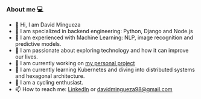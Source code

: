 ### About me 💻

- 👋 Hi, I am David Mingueza
- 👀 I am specialized in backend engineering: Python, Django and Node.js
- 🤖 I am experienced with Machine Learning: NLP, image recognition and predictive models.
- 💞️ I am passionate about exploring technology and how it can improve our lives.
- 🔭 I am currently working on [my personal project](https://tauruscripts.com)
- 🌱 I am currently learning Kubernetes and diving into distributed systems and hexagonal architecture.
- 🚴 I am a cycling enthusiast.
- 📫 How to reach me: [LinkedIn](https://www.linkedin.com/in/david-mingueza-19a81348/) or davidmingueza98@gmail.com
